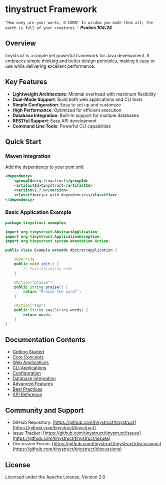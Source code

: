 # tinystruct Framework

`"How many are your works, O LORD! In wisdom you made them all; the earth is full of your creatures."`
***Psalms 104:24***

## Overview

tinystruct is a simple yet powerful framework for Java development. It embraces simple thinking and better design principles, making it easy to use while delivering excellent performance.

## Key Features

- **Lightweight Architecture**: Minimal overhead with maximum flexibility
- **Dual-Mode Support**: Build both web applications and CLI tools
- **Simple Configuration**: Easy to set up and customize
- **High Performance**: Optimized for efficient execution
- **Database Integration**: Built-in support for multiple databases
- **RESTful Support**: Easy API development
- **Command Line Tools**: Powerful CLI capabilities

## Quick Start

### Maven Integration

Add the dependency to your pom.xml:

```xml
<dependency>
    <groupId>org.tinystruct</groupId>
    <artifactId>tinystruct</artifactId>
    <version>1.7.0</version>
    <classifier>jar-with-dependencies</classifier>
</dependency>
```

### Basic Application Example

```java
package tinystruct.examples;

import org.tinystruct.AbstractApplication;
import org.tinystruct.ApplicationException;
import org.tinystruct.system.annotation.Action;

public class Example extends AbstractApplication {

    @Override
    public void init() {
        // Initialization code
    }

    @Action("praise")
    public String praise() {
        return "Praise the Lord!";
    }

    @Action("say")
    public String say(String words) {
        return words;
    }
}
```

## Documentation Contents

- [Getting Started](getting-started.md)
- [Core Concepts](core-concepts.md)
- [Web Applications](web-applications.md)
- [CLI Applications](cli-applications.md)
- [Configuration](configuration.md)
- [Database Integration](database.md)
- [Advanced Features](advanced-features.md)
- [Best Practices](best-practices.md)
- [API Reference](api/README.md)

## Community and Support

- GitHub Repository: [https://github.com/tinystruct/tinystruct](https://github.com/tinystruct/tinystruct)
- Issue Tracker: [https://github.com/tinystruct/tinystruct/issues](https://github.com/tinystruct/tinystruct/issues)
- Discussion Forum: [https://github.com/tinystruct/tinystruct/discussions](https://github.com/tinystruct/tinystruct/discussions)

## License

Licensed under the Apache License, Version 2.0
